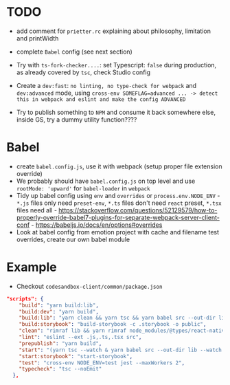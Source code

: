 # TODO

- add comment for `prietter.rc` explaining about philosophy, limitation and printWidth

- complete `Babel` config (see next section)

- Try with `ts-fork-checker....`: set Typescript: `false` during production, as already covered by `tsc`, check Studio config

- Create a `dev:fast`: `no linting, no type-check for webpack` and `dev:advanced` mode, using `cross-env SOMEFLAG=advanced ... -> detect this in webpack and eslint and make the config ADVANCED`

- Try to publish something to `NPM` and consume it back somewhere else, inside GS, try a dummy utility function????

# Babel

- create `babel.config.js`, use it with webpack (setup proper file extension override)
- We probably should have `babel.config.js` on top level and use `rootMode: 'upward'` for `babel-loader` in `webpack`
- Tidy up babel config using `env` and `overrides` or `process.env.NODE_ENV` - `*.js` files only need `preset-env`, `*.ts` files don't need `react` preset, `*.tsx` files need all - https://stackoverflow.com/questions/52129579/how-to-properly-override-babel7-plugins-for-separate-webpack-server-client-conf - https://babeljs.io/docs/en/options#overrides
- Look at babel config from emotion project with cache and filename test overrides, create our own babel module

# Example

- Checkout `codesandbox-client/common/package.json`

```json
"scripts": {
    "build": "yarn build:lib",
    "build:dev": "yarn build",
    "build:lib": "yarn clean && yarn tsc && yarn babel src --out-dir lib && yarn cpx \"src/**/*.{css,svg,png,jpg,woff,woff2,d.ts}\" lib",
    "build:storybook": "build-storybook -c .storybook -o public",
    "clean": "rimraf lib && yarn rimraf node_modules/@types/react-native",
    "lint": "eslint --ext .js,.ts,.tsx src",
    "prepublish": "yarn build",
    "start": "(yarn tsc --watch & yarn babel src --out-dir lib --watch & yarn cpx \"src/**/*.{css,svg,png,jpg,woff,woff2}\" lib --watch)",
    "start:storybook": "start-storybook",
    "test": "cross-env NODE_ENV=test jest --maxWorkers 2",
    "typecheck": "tsc --noEmit"
  },
```
